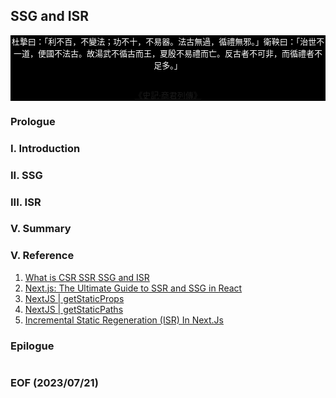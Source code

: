 ## SSG and ISR

<div style="text-align: center; color:white; background-color:black; font-size: small;">
杜摯曰：「利不百，不變法；功不十，不易器。法古無過，循禮無邪。」衛鞅曰：「治世不一道，便國不法古。故湯武不循古而王，夏殷不易禮而亡。反古者不可非，而循禮者不足多。」
<br /><br />

[《史記‧商君列傳》](https://ctext.org/shiji/shang-jun-lie-zhuan/zh)
</div>




### Prologue


### I. Introduction


### II. SSG


### III. ISR


### V. Summary


### V. Reference
1. [What is CSR SSR SSG and ISR](https://youtu.be/YkxrbxoqHDw)
2. [Next.js: The Ultimate Guide to SSR and SSG in React](https://medium.com/womenintechnology/next-js-the-ultimate-guide-to-ssr-and-ssg-in-react-245598d765c3)
3. [NextJS | getStaticProps](https://nextjs.org/docs/pages/building-your-application/data-fetching/get-static-props)
4. [NextJS | getStaticPaths](https://nextjs.org/docs/pages/building-your-application/data-fetching/get-static-paths)
5. [Incremental Static Regeneration (ISR) In Next.Js](https://blog.openreplay.com/incremental-static-regeneration-in-nextjs/)


### Epilogue 
```

```


### EOF (2023/07/21)
